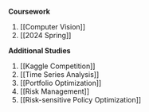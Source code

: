 __Coursework__
1. [[Computer Vision]]
2. [[2024 Spring]]

__Additional Studies__
1. [[Kaggle Competition]]
2. [[Time Series Analysis]]
3. [[Portfolio Optimization]]
4. [[Risk Management]]
5. [[Risk-sensitive Policy Optimization]]
